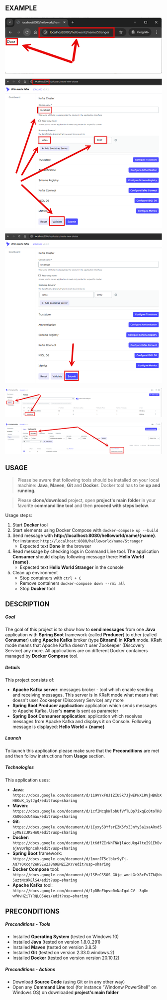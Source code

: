EXAMPLE
-------

![My Image](readme-images/image-01.png)

![My Image](readme-images/image-02.png)

![My Image](readme-images/image-03.png)

![My Image](readme-images/image-04.png)

![My Image](readme-images/image-05.png)


USAGE
-----

> Please be aware that following tools should be installed on your local machine: **Java**, **Maven**, **Git** and **Docker**. Docker tool has to be **up and running**. 

> Please **clone/download** project, open **project's main folder** in your favorite **command line tool** and then **proceed with steps below**. 

Usage steps:
1. Start **Docker** tool
1. Start elements using Docker Compose with `docker-compose up --build`
1. Send message with **http://localhost:8080/helloworld/name/{name}**. For instance: `http://localhost:8080/helloworld/name/Stranger`
   * Expected text **Done** in the browser
1. Read message by checking logs in Command Line tool. The application **Consumer** should display following message there: **Hello World {name}**. 
   * Expected text **Hello World Stranger** in the console
1. Clean up environment
    * Stop containers with `ctrl + C`
    * Remove containers `docker-compose down --rmi all`
    * Stop **Docker** tool


DESCRIPTION
-----------

##### Goal
The goal of this project is to show how to **send messages** from one **Java** application with **Spring Boot** framework (called **Producer**) to other (called **Consumer**) using **Apache Kafka** broker (type **Bitnami**) in **KRaft** mode. KRaft mode means that Apache Kafka doesn't user Zookeeper (Discovery Service) any more. All applications are on different Docker containers managed by **Docker Compose** tool.

##### Details
This project consists of:
* **Apache Kafka server**: messages broker - tool which enable sending and receiving messages. This server is in KRaft mode what means that doesn't user Zookeeper (Discovery Service) any more
* **Spring Boot Producer application**: application which sends messages to Apache Kafka. User's **name** is sent as parameter
* **Spring Boot Consumer application**: application which receives messages from Apacke Kafka and displays it on Console. Following message is displayed: **Hello World + {name}**

##### Launch
To launch this application please make sure that the **Preconditions** are met and then follow instructions from **Usage** section.

##### Technologies
This application uses:
* **Java**: `https://docs.google.com/document/d/119VYxF8JIZIUSk7JjwEPNX1RVjHBGbXHBKuK_1ytJg4/edit?usp=sharing`
* **Maven**: `https://docs.google.com/document/d/1cfIMcqkWlobUfVfTLQp7ixqEcOtoTR8X6OGo3cU4maw/edit?usp=sharing`
* **Git**: `https://docs.google.com/document/d/1Iyxy5DYfsrEZK5fxZJnYy5a1saARxd5LyMEscJKSHn0/edit?usp=sharing`
* **Docker**: `https://docs.google.com/document/d/1tKdfZIrNhTNWjlWcqUkg4lteI91EhBvaj6VDrhpnCnk/edit?usp=sharing`
* **Spring Boot** framework: `https://docs.google.com/document/d/1mvrJT5clbkr9yTj-AQ7YOXcqr2eHSEw2J8n9BMZIZKY/edit?usp=sharing`
* **Docker Compose** tool: `https://docs.google.com/document/d/1SPrCS5OS_G0je_wmcLGrX8cFv7ZkQbb5uztNc9kElS4/edit?usp=sharing`
* **Apache Kafka** tool: `https://docs.google.com/document/d/1pDBnFbpvo0mNaIgxLCV--3qUn-wf0vHZiTYRQL05Wes/edit?usp=sharing`

PRECONDITIONS
-------------

##### Preconditions - Tools
* Installed **Operating System** (tested on Windows 10)
* Installed **Java** (tested on version 1.8.0_291)
* Installed **Maven** (tested on version 3.8.5) 
* Installed **Git** (tested on version 2.33.0.windows.2) 
* Installed **Docker** (tested on version version 20.10.12) 

##### Preconditions - Actions
* Download **Source Code** (using Git or in any other way) 
* Open any **Command Line** tool (for instance "Windonw PowerShell" on Windows OS) on downloaded **project's main folder**